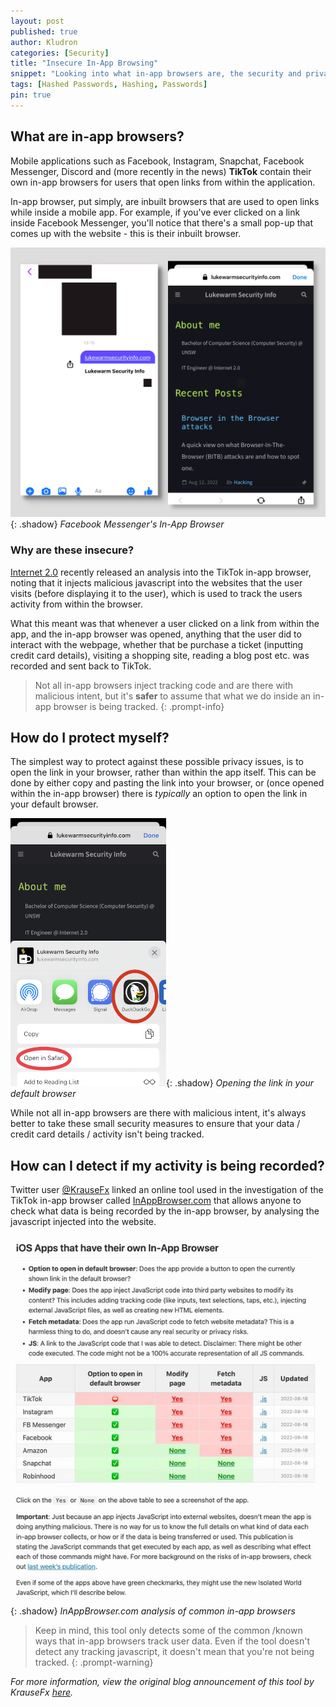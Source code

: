 ```yaml
---
layout: post
published: true
author: Kludron
categories: [Security]
title: "Insecure In-App Browsing"
snippet: "Looking into what in-app browsers are, the security and privacy concerns around them, and how to protect yourself."
tags: [Hashed Passwords, Hashing, Passwords]
pin: true
---
```


## What are in-app browsers?

Mobile applications such as Facebook, Instagram, Snapchat, Facebook Messenger, Discord and (more recently in the news) **TikTok** contain their own in-app browsers for users that
open links from within the application.

In-app browser, put simply, are inbuilt browsers that are used to open links while inside a mobile app. For example, if you've ever clicked on a link
inside Facebook Messenger, you'll notice that there's a small pop-up that comes up with the website - this is their inbuilt browser.

![Facebook Messenger In-App Browser](/assets/img/messenger-in-app-browser.png){: .shadow}
_Facebook Messenger's In-App Browser_

### Why are these insecure?
 
[Internet 2.0](https://internet2-0.com/whitepaper/tiktok-inapp-browsers/) recently released an analysis into the TikTok in-app browser, noting that
it injects malicious javascript into the websites that the user visits (before displaying it to the user), which is used to track the users activity
from within the browser.

What this meant was that whenever a user clicked on a link from within the app, and the in-app browser was opened, anything that the user did to 
interact with the webpage, whether that be purchase a ticket (inputting credit card details), visiting a shopping site, reading a blog post etc. was
recorded and sent back to TikTok.

> Not all in-app browsers inject tracking code and are there with malicious intent, but it's **safer** to assume that what we do inside an in-app
browser is being tracked.
{: .prompt-info}

## How do I protect myself?

The simplest way to protect against these possible privacy issues, is to open the link in your browser, rather than within the app itself.
This can be done by either copy and pasting the link into your browser, or (once opened within the in-app browser) there is *typically* an option to
open the link in your default browser.

![Opening link in browser](/assets/img/messenger-open-in-safari.png){: .shadow}
_Opening the link in your default browser_

While not all in-app browsers are there with malicious intent, it's always better to take these small security
measures to ensure that your data / credit card details / activity isn't being tracked.

## How can I detect if my activity is being recorded?

Twitter user [@KrauseFx](https://twitter.com/KrauseFx/status/1560372215048175617) linked an online tool used in the
investigation of the TikTok in-app browser called [InAppBrowser.com](https://inappbrowser.com/) that allows anyone
to check what data is being recorded by the in-app browser, by analysing the javascript injected into the website.

![iOS in-app browsers analysis](/assets/img/inappbrowser-analysis.png){: .shadow}
_InAppBrowser.com analysis of common in-app browsers_

> Keep in mind, this tool only detects some of the common /known ways that in-app browsers track user data. Even if
the tool doesn't detect any tracking javascript, it doesn't mean that you're not being tracked.
{: .prompt-warning}

*For more information, view the original blog announcement of this tool by KrauseFx [here](https://krausefx.com/blog/announcing-inappbrowsercom-see-what-javascript-commands-get-executed-in-an-in-app-browser).*
